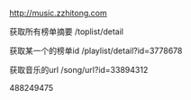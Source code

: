 http://music.zzhitong.com

获取所有榜单摘要   /toplist/detail

获取某一个的榜单id /playlist/detail?id=3778678

获取音乐的url    /song/url?id=33894312

488249475